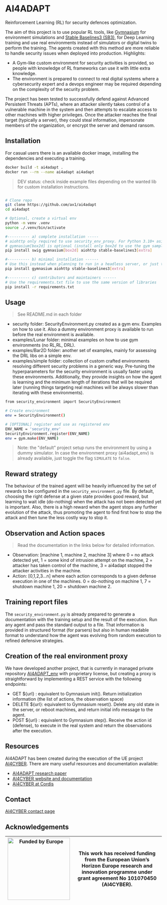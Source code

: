 # AI4ADAPT

Reinforcement Learning (RL) for security defences optimization.

The aim of this project is to use popular RL tools, like [Gymnasium](https://gymnasium.farama.org/) for environment simulations and [Stable Baselines3 (SB3)](https://stable-baselines3.readthedocs.io), for Deep Learning training and use real environments instead of simulators or digital twins to perform the training. The agents created with this method are more reliable to handle security issues when deployed into production. Highlights:
- A Gym-like custom environment for security activities is provided, so people with knowledge of RL frameworks can use it with little extra knowledge. 
- The environment is prepared to connect to real digital systems where a cybersecurity expert and a devops engineer may be required depending on the complexity of the security problem.

The project has been tested to successfully defend against Advanced Persistent Threats (APTs), where an attacker silently takes control of a vulnerable machine in the system and then attempts to escalate access to other machines with higher privileges. Once the attacker reaches the final target (typically a server), they could steal information, impersonate members of the organization, or encrypt the server and demand ransom.

## Installation

For casual users there is an available docker image, installing the dependencies and executing a training.

```sh
docker build -t ai4adapt .
docker run --rm --name ai4adapt ai4adapt
```

> DEV status: check inside example files depending on the wanted lib for custom installation instructions.

```sh

# Clone repo
git clone https://github.com/ax1/ai4adapt
cd ai4adapt

# Optional, create a virtual env
python -m venv .venv
source ./.venv/bin/activate

#---------- a) complete installation -----
# aiohttp only required to use security_env_proxy. For Python 3.10+ asiyncio is built-in 
# gymnasium[box2d] is optional (install only box2d to use the gym sample envs), if so, swig is also required
pip install swig gymnasium[box2d] aiohttp stable-baselines3[extra]

#---------- b) minimal installation ------
# Use this instead when planning to run in a headless server, or just the security environment (in server there is no GUI, so installing swig+box2d will fail)
pip install gymnasium aiohttp stable-baselines3[extra]

#---------- c) contributors and maintainers ------
# Use the requirements.txt file to use the same version of libraries
pip install -r requirements.txt

```

## Usage

> See README.md in each folder

- security folder: SecurityEnvironment.py created as a gym env. Examples on how to use it. Also a dummy environment proxy is available to run before the real environment is available.
- examples/Lunar folder: minimal examples on how to use gym environments (no RL,RL, DRL).
- examples/Bar2D folder: another set of examples, mainly for assessing the DRL libs on a simple env. 
- examples/simple folder: collection of custom crafted environments resolving different security problems in a generic way. Pre-tuning the hyperparameters for the security environment is usually faster using these environments. Additionally, they provide insights on how the agent is learning and the minimum length of iterations that will be required later (running things targeting real machines will be always slower than iterating with these environments).

```sh
from security_environment import SecurityEnvironment

# Create environment
env = SecurityEnvironment()

# [OPTIONAL] register and use as registered env
ENV_NAME = 'security_env'
SecurityEnvironment.register(ENV_NAME)
env = gym.make(ENV_NAME)

```

> Note: the "default" project setup runs the environment by using a dummy simulator. In case the environment proxy (ai4adapt_env) is already available, just toggle the flag `SIMULATE` to `false`.

## Reward strategy

The behaviour of the trained agent will be heavily influenced by the set of rewards to be configured in the `security_environment.py` file. By default, choosing the right defense at a given state provides good reward, but learning to wait idle (do-nothing) when the attack has not been detected yet is important. Also, there is a high reward when the agent stops any further evolution of the attack, thus promoting the agent to find first how to stop the attack and then tune the less costly way to stop it.

## Observation and Action spaces

> Read the documentation in the links below for detailed information.
- Observation: [machine 1, machine 2, machine 3] where 0 = no attack detected yet, 1 = some kind of intrusion attempt on the machine, 2 = attacker has taken control of the machine, 3 = ai4adapt stopped the attacker activities in the machine.
- Action: [0,1,2,3...n] where each action corresponds to a given defense execution in one of the machines. 0 = do-nothing on machine 1, 7 = shutdown machine 1, 20 = shutdown machine 2.

## Training report files

The `security_environment.py` is already prepared to generate a documentation with the training setup and the result of the execution. Run any agent and pass the standard output to a file.
That information is provided in structured format (for parsers) but also in human readable format to understand how the agent was evolving from random execution to refined defensive strategies. 

## Creation of the real environment proxy

We have developed another project, that is currently in managed private repository [AI4ADAPT_env](https://github.com/ax1/ai4adapt_env) with proprietary license, but creating a proxy is straightforward by implementing a REST service with the following endpoints:
- GET ${url} : equivalent to Gymnasium init(). Return initialization information (the list of actions, the observation space)
- DELETE ${url}: equivalent to Gymnasium reset(). Delete any old state in the server, or reboot machines, and return initial info message to the agent.
- POST ${url} : equivalent to Gymnasium step(). Receive the action id (defense), to execute in the real system and return the observations after the execution.

## Resources

AI4ADAPT has been created during the execution of the UE project [AI4CYBER](https://ai4cyber.eu/). There are many useful resources and documentation available:
- [AI4ADAPT research paper](https://doi.org/10.1016/j.eswa.2025.129168)
- [AI4CYBER website and documentation](https://ai4cyber.eu/?page_id=62)
- [AI4CYBER at Cordis](https://cordis.europa.eu/project/id/101070450)

## Contact

[AI4CYBER contact page](https://ai4cyber.eu/?page_id=219/#contact)


## Acknowledgements

|<img src="https://ai4cyber.eu/wp-content/uploads/2022/12/Funded-Europe.png" alt="Funded by Europe" width="200"/>|This work has received funding from the European Union’s Horizon Europe research and innovation programme under grant agreement No 101070450 (AI4CYBER).|
|---|---|

